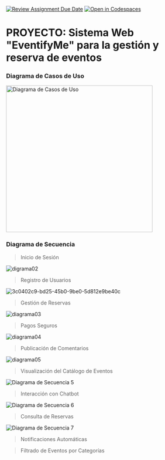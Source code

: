 [![Review Assignment Due Date](https://classroom.github.com/assets/deadline-readme-button-22041afd0340ce965d47ae6ef1cefeee28c7c493a6346c4f15d667ab976d596c.svg)](https://classroom.github.com/a/LkahOtWs)
[![Open in Codespaces](https://classroom.github.com/assets/launch-codespace-2972f46106e565e64193e422d61a12cf1da4916b45550586e14ef0a7c637dd04.svg)](https://classroom.github.com/open-in-codespaces?assignment_repo_id=17616412)
# PROYECTO: Sistema Web "EventifyMe" para la gestión y reserva de eventos

### Diagrama de Casos de Uso
<img src="https://github.com/user-attachments/assets/bdb8a116-e15b-43f5-a4c1-4f4a70d3414e" alt="Diagrama de Casos de Uso" width="400"/>


### Diagrama de Secuencia

>Inicio de Sesión

![digrama02](https://github.com/user-attachments/assets/46fc7d1e-ac2b-4552-8495-73a63b37098e)

>Registro de Usuarios

![3c0402c9-bd25-45b0-9be0-5d812e9be40c](https://github.com/user-attachments/assets/6206e5ea-2c79-4de9-8657-e0c487678708)

>Gestión de Reservas

![diagrama03](https://github.com/user-attachments/assets/6287b7f7-5479-425a-a3f6-56c5f6aa3645)

>Pagos Seguros

![diagrama04](https://github.com/user-attachments/assets/42c5128f-75cc-4b42-a450-456c045f8222)

>Publicación de Comentarios

![diagrama05](https://github.com/user-attachments/assets/d98e1158-6936-4b2d-8959-0d9f3ba3afbb)

>Visualización del Catálogo de Eventos

![Diagrama de Secuencia 5](https://github.com/user-attachments/assets/1a758897-6a1e-4f1a-91d6-53e0b5027af5)

>Interacción con Chatbot

![Diagrama de Secuencia 6](https://github.com/user-attachments/assets/29f5d48f-d349-4148-aaa5-cfa6dab214d9)

>Consulta de Reservas

![Diagrama de Secuencia 7](https://github.com/user-attachments/assets/24fb5581-1c62-44c2-b921-06a29d174829)

>Notificaciones Automáticas



>Filtrado de Eventos por Categorías



